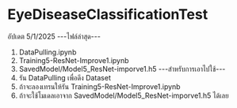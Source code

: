 # EyeDiseaseClassificationTest
อัปเดต 5/1/2025
---ไฟล์ล่าสุด---
1. DataPulling.ipynb
2. Training5-ResNet-Improve1.ipynb
3. SavedModel/Model5_ResNet-imporve1.h5
---สำหรับการเอาไปใช้---
1. รัน DataPulling เพื่อดึง Dataset
2. ถ้าจะลองเทรนให้รัน Training5-ResNet-Improve1.ipynb
3. ถ้าจะใช้โมเดลเอาจาก SavedModel/Model5_ResNet-imporve1.h5 ได้เลย
